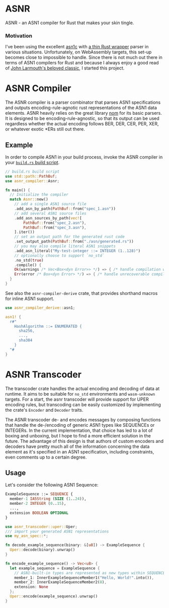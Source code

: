 # ASNR
ASNR - an ASN1 compiler for Rust that makes your skin tingle.

### Motivation

I've been using the excellent [asn1c](https://github.com/vlm/asn1c) with [a thin Rust wrapper](https://sjames.github.io/articles/2020-04-26-rust-ffi-asn1-codec/) parser in various situations. Unfortunately, on WebAssembly targets, this set-up becomes close to impossible to handle. Since there is not much out there in terms of ASN1 compilers for Rust and because I always enjoy a good read of [John Larmouth's beloved classic](https://www.oss.com/asn1/resources/books-whitepapers-pubs/larmouth-asn1-book.pdf), I started this project.

# ASNR Compiler
The ASNR compiler is a parser combinator that parses ASN1 specifications and outputs encoding-rule-agnotic rust representations of the ASN1 data elements. ASNR heavily relies on the great library [nom](https://docs.rs/nom/latest/nom/) for its basic parsers. It is designed to be 
encoding-rule-agnostic, so that its output can be used regardless whether the actual encoding follows
BER, DER, CER, PER, XER, or whatever exotic *ERs still out there.

## Example
In order to compile ASN1 in your build process, invoke the ASNR compiler in your [`build.rs` build script](https://doc.rust-lang.org/cargo/reference/build-scripts.html).
```rust
// build.rs build script
use std::path::PathBuf;
use asnr_compiler::Asnr;

fn main() {
  // Initialize the compiler
  match Asnr::new()
    // add a single ASN1 source file
    .add_asn_by_path(PathBuf::from("spec_1.asn"))
    // add several ASN1 source files
    .add_asn_sources_by_path(vec![
        PathBuf::from("spec_2.asn"),
        PathBuf::from("spec_3.asn"),
    ].iter())
    // set an output path for the generated rust code
    .set_output_path(PathBuf::from("./asn/generated.rs"))
    // you may also compile literal ASN1 snippets
    .add_asn_literal("My-test-integer ::= INTEGER (1..128)")
    // optionally choose to support `no_std`
    .no_std(true)
    .compile() {
    Ok(warnings /* Vec<Box<dyn Error>> */) => { /* handle compilation warnings */ }
    Err(error /* Box<dyn Error> */) => { /* handle unrecoverable compilation error */ }
  }
}
```

See also the `asnr-compiler-derive` crate, that provides shorthand macros for inline ASN1 support.
```rust
use asnr_compiler_derive::asn1;

asn1! { 
  r#"
    HashAlgorithm ::= ENUMERATED { 
      sha256,
      ...,
      sha384
    }
  "#
}
```

# ASNR Transcoder
The transcoder crate handles the actual encoding and decoding of data at runtime.
It aims to be suitable for `no_std` environments and `wasm-unknown` targets.
For a start, the asnr transcoder will provide support for UPER encoding rules, 
but transcoding can be easily customized by implementing the crate's `Encoder` and `Decoder` traits.

The ASNR transcoder de- and encodes messages by composing functions that handle the
de-/encoding of generic ASN1 types like SEQUENCEs or INTEGERs. In the current implementation,
that choice has led to a lot of boxing and unboxing, but I hope to find a more efficient solution
in the future. The advantage of this design is that authors of custom encoders and decoders have
pretty much all of the information concerning the data element as it's specified in an 
ASN1 specification, including constraints, even comments up to a certain degree. 

## Usage
Let's consider the following ASN1 Sequence:
```asn1
ExampleSequence ::= SEQUENCE {
  member-1 IA5String (SIZE (1..24)),
  member-2 INTEGER (0..15),
  ...,
  extension BOOLEAN OPTIONAL
}
```

```rust
use asnr_transcoder::uper::Uper;
/// import your generated ASN1 representations
use my_asn_spec::*;

fn decode_example_sequence(binary: &[u8]) -> ExampleSequence {
  Uper::decode(binary).unwrap()
}

fn encode_example_sequence() -> Vec<u8> {
  let example_sequence = ExampleSequence {
    // ASN1-built-in types are represented as new types within SEQUENCEs
    member_1: InnerExampleSequenceMember1("Hello, World!".into()),
    member_2: InnerExampleSequenceMember2(8),
    extension: None
  };
  Uper::encode(example_sequence).unwrap()
}
```